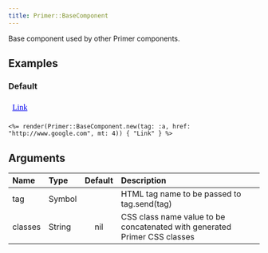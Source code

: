 ```yaml
---
title: Primer::BaseComponent
---
```


Base component used by other Primer components.

## Examples

### Default

<iframe style="width: 100%; border: 0px; height: 34px;" srcdoc="<html><head><link href='https://unpkg.com/@primer/css/dist/primer.css' rel='stylesheet'></head><body><a href='http://www.google.com' class='mt-4'>Link</a></body></html>"></iframe>

```erb
<%= render(Primer::BaseComponent.new(tag: :a, href: "http://www.google.com", mt: 4)) { "Link" } %>
```

## Arguments

| Name | Type | Default | Description |
| :- | :- | :-: | :- |
| tag | Symbol |  | HTML tag name to be passed to tag.send(tag) |
| classes | String | nil | CSS class name value to be concatenated with generated Primer CSS classes |
